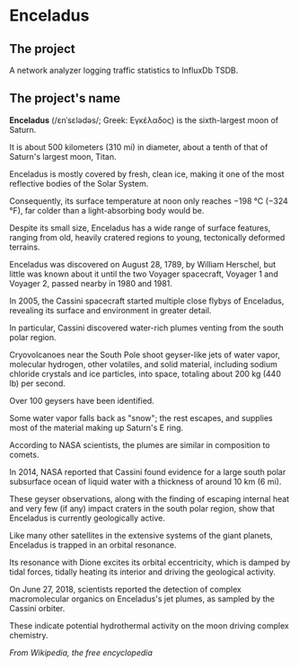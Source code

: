 # Enceladus

## The project

A network analyzer logging traffic statistics to InfluxDb TSDB.

## The project's name

**Enceladus** (/ɛnˈsɛlədəs/; Greek: Εγκέλαδος) is the sixth-largest moon of Saturn. 

It is about 500 kilometers (310 mi) in diameter, about a tenth of that of Saturn's largest moon, Titan.

Enceladus is mostly covered by fresh, clean ice, making it one of the most reflective bodies of the Solar System. 

Consequently, its surface temperature at noon only reaches −198 °C (−324 °F), far colder than a light-absorbing body 
would be.

Despite its small size, Enceladus has a wide range of surface features, ranging from old, heavily cratered regions to 
young, tectonically deformed terrains.

Enceladus was discovered on August 28, 1789, by William Herschel, but little was known about it until the two Voyager 
spacecraft, Voyager 1 and Voyager 2, passed nearby in 1980 and 1981.

In 2005, the Cassini spacecraft started multiple close flybys of Enceladus, revealing its surface and environment in 
greater detail.

In particular, Cassini discovered water-rich plumes venting from the south polar region.

Cryovolcanoes near the South Pole shoot geyser-like jets of water vapor, molecular hydrogen, other volatiles, and 
solid material, including sodium chloride crystals and ice particles, into space, totaling about 200 kg (440 lb) per
second.

Over 100 geysers have been identified.

Some water vapor falls back as "snow"; the rest escapes, and supplies most of the material making up Saturn's 
E ring.

According to NASA scientists, the plumes are similar in composition to comets.

In 2014, NASA reported that Cassini found evidence for a large south polar subsurface ocean of liquid water with a 
thickness of around 10 km (6 mi).

These geyser observations, along with the finding of escaping internal heat and very few (if any) impact craters in 
the south polar region, show that Enceladus is currently geologically active. 

Like many other satellites in the extensive systems of the giant planets, Enceladus is trapped in an orbital resonance.

Its resonance with Dione excites its orbital eccentricity, which is damped by tidal forces, tidally heating its 
interior and driving the geological activity.

On June 27, 2018, scientists reported the detection of complex macromolecular organics on Enceladus's jet plumes, as
sampled by the Cassini orbiter.

These indicate potential hydrothermal activity on the moon driving complex chemistry.

*From Wikipedia, the free encyclopedia*
